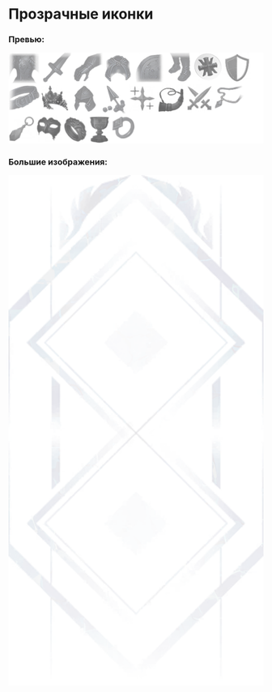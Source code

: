 # Прозрачные иконки

### Превью:
![collage.png](collage.png)

### Большие изображения:
![r2m_Ch_equip_cha_bg.png](r2m_Ch_equip_cha_bg.png)
